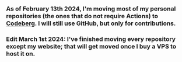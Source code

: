### As of February 13th 2024, I'm moving most of my personal repositories (the ones that do not require Actions) to [Codeberg](https://codeberg.org/sheep). I will still use GitHub, but only for contributions.
### Edit March 1st 2024: I've finished moving every repository except my website; that will get moved once I buy a VPS to host it on.
